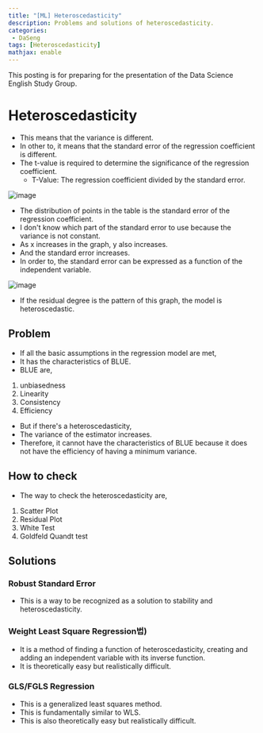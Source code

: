 ```yaml
---
title: "[ML] Heteroscedasticity"
description: Problems and solutions of heteroscedasticity.
categories:
 - DaSeng
tags: [Heteroscedasticity]
mathjax: enable
---
```


This posting is for preparing for the presentation of the Data Science English Study Group.

# Heteroscedasticity
- This means that the variance is different.
- In other to, it means that the standard error of the regression coefficient is different.
- The t-value is required to determine the significance of the regression coefficient.
    - T-Value: The regression coefficient divided by the standard error.

![image](https://user-images.githubusercontent.com/79494088/143775458-768b8885-5288-4d8c-a5c0-5a9227a6026f.png)

- The distribution of points in the table is the standard error of the regression coefficient.
- I don't know which part of the standard error to use because the variance is not constant.
- As x increases in the graph, y also increases.
- And the standard error increases.
- In order to, the standard error can be expressed as a function of the independent variable.

![image](https://user-images.githubusercontent.com/79494088/143775724-c048c226-07e3-4e6a-893f-e49f4e3affc8.png)

- If the residual degree is the pattern of this graph, the model is heteroscedastic.

## Problem
- If all the basic assumptions in the regression model are met,
- It has the characteristics of BLUE.
- BLUE are,

1. unbiasedness
2. Linearity
3. Consistency
4. Efficiency

- But if there's a heteroscedasticity,
- The variance of the estimator increases.
- Therefore, it cannot have the characteristics of BLUE because it does not have the efficiency of having a minimum variance.

## How to check
- The way to check the heteroscedasticity are,

1. Scatter Plot
2. Residual Plot
3. White Test
4. Goldfeld Quandt test

## Solutions

### Robust Standard Error
- This is a way to be recognized as a solution to stability and heteroscedasticity.

### Weight Least Square Regression법)
- It is a method of finding a function of heteroscedasticity, creating and adding an independent variable with its inverse function.
- It is theoretically easy but realistically difficult.

### GLS/FGLS Regression
- This is a generalized least squares method.
- This is fundamentally similar to WLS.
- This is also theoretically easy but realistically difficult.